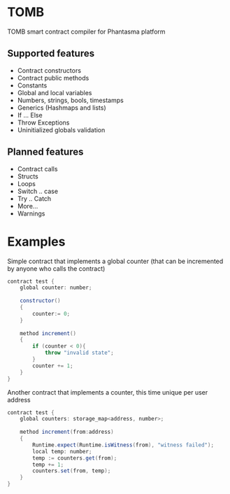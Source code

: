 # TOMB
TOMB smart contract compiler for Phantasma platform


## Supported features

- Contract constructors
- Contract public methods
- Constants
- Global and local variables
- Numbers, strings, bools, timestamps
- Generics (Hashmaps and lists)
- If ... Else
- Throw Exceptions
- Uninitialized globals validation

## Planned features

- Contract calls
- Structs
- Loops
- Switch .. case
- Try .. Catch
- More...
- Warnings

# Examples

Simple contract that implements a global counter (that can be incremented by anyone who calls the contract)

```c#
contract test {
	global counter: number;
	
	constructor() 
	{
		counter:= 0;
	}
	
	method increment()
	{
		if (counter < 0){
			throw "invalid state";
		}
		counter += 1;
	}
}
```

Another contract that implements a counter, this time unique per user address

```c#
contract test {
	global counters: storage_map<address, number>;
		
	method increment(from:address)
	{
		Runtime.expect(Runtime.isWitness(from), "witness failed");
		local temp: number;
		temp := counters.get(from);
		temp += 1;
		counters.set(from, temp);
	}
}
```